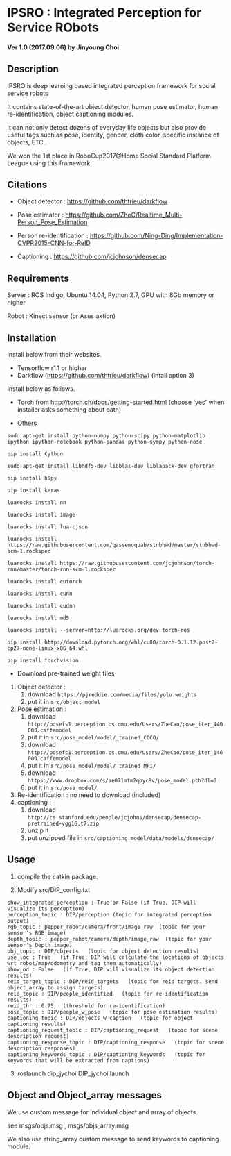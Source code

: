 # IPSRO : Integrated Perception for Service RObots
#### Ver 1.0 (2017.09.06) by Jinyoung Choi 

## Description

IPSRO is deep learning based integrated perception framework for social service robots

It contains state-of-the-art object detector, human pose estimator, human re-identification, object captioning modules.

It can not only detect dozens of everyday life objects but also provide useful tags such as pose, identity, gender, cloth color, specific instance of objects, ETC..

We won the 1st place in RoboCup2017@Home Social Standard Platform League using this framework.

## Citations

* Object detector : https://github.com/thtrieu/darkflow

* Pose estimator : https://github.com/ZheC/Realtime_Multi-Person_Pose_Estimation

* Person re-identification : https://github.com/Ning-Ding/Implementation-CVPR2015-CNN-for-ReID

* Captioning : https://github.com/jcjohnson/densecap

## Requirements

Server : ROS Indigo, Ubuntu 14.04, Python 2.7, GPU with 8Gb memory or higher

Robot : Kinect sensor (or Asus axtion)

## Installation

Install below from their websites.
* Tensorflow r1.1 or higher
* Darkflow (https://github.com/thtrieu/darkflow) (intall option 3)

Install below as follows.

* Torch 
from http://torch.ch/docs/getting-started.html (choose 'yes' when installer asks something about path)

* Others
```
sudo apt-get install python-numpy python-scipy python-matplotlib ipython ipython-notebook python-pandas python-sympy python-nose

pip install Cython

sudo apt-get install libhdf5-dev libblas-dev liblapack-dev gfortran

pip install h5py

pip install keras

luarocks install nn

luarocks install image

luarocks install lua-cjson

luarocks install https://raw.githubusercontent.com/qassemoquab/stnbhwd/master/stnbhwd-scm-1.rockspec

luarocks install https://raw.githubusercontent.com/jcjohnson/torch-rnn/master/torch-rnn-scm-1.rockspec

luarocks install cutorch

luarocks install cunn

luarocks install cudnn

luarocks install md5

luarocks install --server=http://luarocks.org/dev torch-ros

pip install http://download.pytorch.org/whl/cu80/torch-0.1.12.post2-cp27-none-linux_x86_64.whl 

pip install torchvision

```

* Download pre-trained weight files
1. Object detector : 
    1) download ```https://pjreddie.com/media/files/yolo.weights``` 
    2) put it in ```src/object_model```
2. Pose estimation : 
    1) download ```http://posefs1.perception.cs.cmu.edu/Users/ZheCao/pose_iter_440000.caffemodel```
    2) put it in ```src/pose_model/model/_trained_COCO/```
    3) download ```http://posefs1.perception.cs.cmu.edu/Users/ZheCao/pose_iter_146000.caffemodel```
    4) put it in ```src/pose_model/model/_trained_MPI/```
    5) download ```https://www.dropbox.com/s/ae071mfm2qoyc8v/pose_model.pth?dl=0```
    6) put it in ```src/pose_model/```
3. Re-identification : no need to download (included)
4. captioning : 
    1) download ```http://cs.stanford.edu/people/jcjohns/densecap/densecap-pretrained-vgg16.t7.zip```
    2) unzip it
    3) put unzipped file in ```src/captioning_model/data/models/densecap/```

## Usage

 1. compile the catkin package.

 2. Modify src/DIP_config.txt

```
show_integrated_perception : True or False (if True, DIP will visualize its perception)
perception_topic : DIP/perception (topic for integrated perception output)
rgb_topic : pepper_robot/camera/front/image_raw  (topic for your sensor's RGB image)
depth_topic : pepper_robot/camera/depth/image_raw  (topic for your sensor's Depth image)
obj_topic : DIP/objects   (topic for object detection results)
use_loc : True   (if True, DIP will calculate the locations of objects wrt robot/map/odometry and tag them automatically)
show_od : False   (if True, DIP will visualize its object detection results)
reid_target_topic : DIP/reid_targets   (topic for reid targets. send object_array to assign targets)
reid_topic : DIP/people_identified   (topic for re-identification results)
reid_thr : 0.75   (threshold for re-identification)
pose_topic : DIP/people_w_pose   (topic for pose estimation results)
captioning_topic : DIP/objects_w_caption   (topic for object captioning results)
captioning_request_topic : DIP/captioning_request   (topic for scene description request)
captioning_response_topic : DIP/captioning_response   (topic for scene description responses)
captioning_keywords_topic : DIP/captioning_keywords   (topic for keywords that will be extracted from captions)
```
    
 3. roslaunch dip_jychoi DIP_jychoi.launch

## Object and Object_array messages

We use custom message for individual object and array of objects

see msgs/objs.msg , msgs/objs_array.msg

We also use string_array custom message to send keywords to captioning module.
